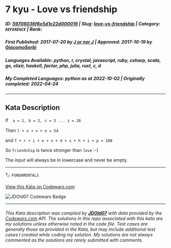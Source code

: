 # 7 kyu - Love vs friendship

##### **ID**: [59706036f6e5d1e22d000016](https://www.codewars.com/kata/59706036f6e5d1e22d000016) | **Slug**: [love-vs-friendship](https://www.codewars.com/kata/59706036f6e5d1e22d000016) | **Category**: `REFERENCE` | **Rank**: <span style="color:white">7 kyu</span>

##### **First Published**: 2017-07-20 ***by*** [J or nor J](https://www.codewars.com/users/J%20or%20nor%20J) | **Approved**: 2017-10-19 ***by*** [GiacomoSorbi](https://www.codewars.com/users/GiacomoSorbi)

##### **Languages Available**: python, r, crystal, javascript, ruby, csharp, scala, go, elixir, haskell, factor, php, julia, rust, c, d

##### **My Completed Languages**: python ***as at*** 2022-10-02 | **Originally completed**: 2022-04-24

---

## Kata Description


If　`a = 1, b = 2, c = 3 ... z = 26`



Then `l + o + v + e = 54`



and `f + r + i + e + n + d + s + h + i + p = 108`



So `friendship` is twice stronger than `love` :-)



The input will always be in lowercase and never be empty.



---


🏷 `FUNDAMENTALS`


[View this Kata on Codewars.com](https://www.codewars.com/kata/59706036f6e5d1e22d000016)

![](https://www.codewars.com/users/jdold07/badges/large "JDOld07 Codewars Badge")

---

###### *This Kata description was compiled by [**JDOld07**](https://tpstech.dev) with data provided by the [Codewars.com](https://www.codewars.com) API.  The solutions in this repo associated with this kata are my solutions unless otherwise noted in the code file.  Test cases are generally those as provided in the Kata, but may include additional test cases I created while coding my solution.  My solutions are not always commented as the solutions are rarely submitted with comments.*
